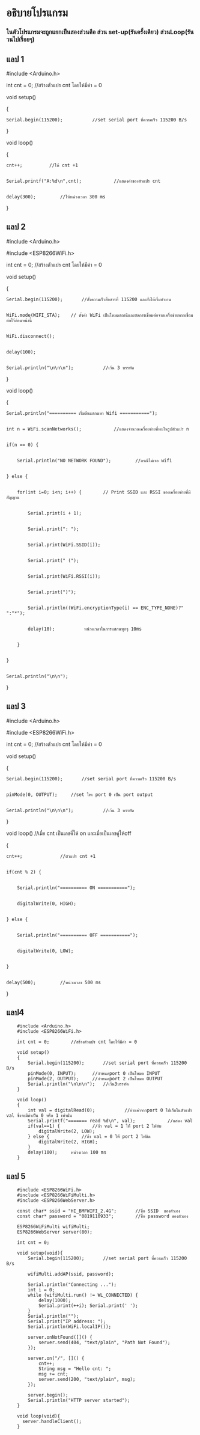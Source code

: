 # อธิบายโปรแกรม
### ในตัวโปรแกรมจะถูกแยกเป็นสองส่วนคือ ส่วน set-up(รันครั้งเดียว) ส่วนLoop(รันวนไปเรื่อยๆ)
## แลป 1 
#include <Arduino.h>


int cnt = 0;			//สร้างตัวแปร cnt โดยให้มีค่า = 0


void setup()


{


	Serial.begin(115200);			//set serial port ที่ความเร็ว 115200 B/s
	
	
}


void loop()


{


	cnt++;			//ให้ cnt +1
	
	
	Serial.printf("A:%d\n",cnt);			//แสดงค่าของตัวแปร cnt 
	
	
	delay(300);			//ให้หน่วงเวลา 300 ms
	
	
}
## แลป 2
#include <Arduino.h>


#include <ESP8266WiFi.h>


int cnt = 0;		//สร้างตัวแปร cnt โดยให้มีค่า = 0


void setup()


{


	Serial.begin(115200);		//ตั้งความเร็วสื่อสารที่ 115200 และสั่งให้เริ่มทำงาน
	
	
	WiFi.mode(WIFI_STA);	// ตั้งค่า WiFi เป็นโหมดสถานีและตัดการเชื่อมต่อจากเครื่อข่ายหากเชื่อมต่อไว้ก่อนหน้านี้	
	
	
	WiFi.disconnect();
	
	
	delay(100);
	
	
	Serial.println("\n\n\n");			//เว้น 3 บรรทัด
	
	
}


void loop()


{


	Serial.println("========== เริ่มต้นแสกนหา Wifi ===========");
	
	
	int n = WiFi.scanNetworks();			//แสดงจำนวนเครื่อยข่ายที่พบในรูปตัวแปร n
	
	
	if(n == 0) {
	
	
		Serial.println("NO NETWORK FOUND");			//กรณีไม่เจอ wifi
		
		
	} else {
	
	
		for(int i=0; i<n; i++) { 		// Print SSID และ RSSI ของเครื่อยข่ายที่มีสัญญาน
		
		
			Serial.print(i + 1);
			
			
			Serial.print(": ");
			
			
			Serial.print(WiFi.SSID(i));
			
			
			Serial.print(" (");
			
			
			Serial.print(WiFi.RSSI(i));
			
			
			Serial.print(")");
			
			
			Serial.println((WiFi.encryptionType(i) == ENC_TYPE_NONE)?" ":"*");
			
			
			delay(10);			 หน่วงเวลาในการแสกนทุกๆ 10ms
			
			
		}
		
		
	}
	
	
	Serial.println("\n\n");
	
	
}
## แลป 3
#include <Arduino.h>


#include <ESP8266WiFi.h>


int cnt = 0;		//สร้างตัวแปร cnt โดยให้มีค่า = 0


void setup()


{


	Serial.begin(115200);		//set serial port ที่ความเร็ว 115200 B/s
	
	
	pinMode(0, OUTPUT);		//set ใหเ port 0 เป็น port output
	
	
	Serial.println("\n\n\n");			//เว้น 3 บรรทัด
	
	
}



void loop()			//เมื่อ cnt เป็นเลขคี่ให้ on และเมื่อเป็นเลขคู่ให้off


{


	cnt++;				//ตัวแปร cnt +1
	
	
	if(cnt % 2) {
	
	
		Serial.println("========== ON ===========");
		
		
		digitalWrite(0, HIGH);
		
		
	} else {
	
	
		Serial.println("========== OFF ===========");
		
		
		digitalWrite(0, LOW);
		
		
	}
	
	
	delay(500);			//หน่วงเวลา 500 ms
	
	
}
## แลป4
		#include <Arduino.h>
		#include <ESP8266WiFi.h>

		int cnt = 0;		//สร้างตัวแปร cnt โดยให้มีค่า = 0

		void setup()
		{
			Serial.begin(115200);		//set serial port ที่ความเร็ว 115200 B/s
			pinMode(0, INPUT);		//กำหนดport 0 เป็นโหมด INPUT
			pinMode(2, OUTPUT);		//กำหนดport 2 เป็นโหมด OUTPUT
			Serial.println("\n\n\n");	//เว้น3บรรทัด
		}

		void loop()
		{
			int val = digitalRead(0);			//อ่านค่าจากport 0 ไปเก็บในตัวแปร val ซึ่งจะมีค่าเป็น 0 หรือ 1 เท่านั้น
			Serial.printf("======= read %d\n", val);			//แสดง val
			if(val==1) {			//ถ้า val = 1 ให้่ port 2 ไฟดับ
				digitalWrite(2, LOW);
			} else {			//ถ้า val = 0 ให้่ port 2 ไฟติด
				digitalWrite(2, HIGH);
			}
			delay(100);		หน่วงเวลา 100 ms
		}

## แลป 5
		#include <ESP8266WiFi.h>
		#include <ESP8266WiFiMulti.h>
		#include <ESP8266WebServer.h>

		const char* ssid = "HI_BMFWIFI_2.4G";		//ชื่อ SSID  ของตัวเอง
		const char* password = "0819110933";		//ชื่อ password ของตัวเอง

		ESP8266WiFiMulti wifiMulti;
		ESP8266WebServer server(80);

		int cnt = 0;

		void setup(void){
			Serial.begin(115200);		//set serial port ที่ความเร็ว 115200 B/s

			wifiMulti.addAP(ssid, password);

			Serial.println("Connecting ...");
			int i = 0;
			while (wifiMulti.run() != WL_CONNECTED) { 
				delay(1000);
				Serial.print(++i); Serial.print(' ');
			}
			Serial.println("");
			Serial.print("IP address: ");
			Serial.println(WiFi.localIP());

			server.onNotFound([]() {
				server.send(404, "text/plain", "Path Not Found");
			});

			server.on("/", []() {
				cnt++;
				String msg = "Hello cnt: ";
				msg += cnt;
				server.send(200, "text/plain", msg);
			});

			server.begin();
			Serial.println("HTTP server started");
		}

		void loop(void){
		  server.handleClient();
		}



